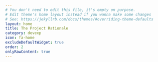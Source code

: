 ```yaml
---
# You don't need to edit this file, it's empty on purpose.
# Edit theme's home layout instead if you wanna make some changes
# See: https://jekyllrb.com/docs/themes/#overriding-theme-defaults
layout: home
title: The Project Rationale
category: devexp
icon: fa-home
excludeDefaultWidget: true
order: 2
onlyRawContent: true
---
```


<script type="text/javascript">

    /*

    Possible values are:
      zindex
      backgroundColour
      backgroundHoverColour
      foregroundColour
      foregroundHoverColour
      top
      bottom
      left
      right
      margin

    */

    var npsConfig = { 
      styling: { 
        backgroundHoverColour: '#1765A5', 
        foregroundHoverColour: 'grey', 
        backgroundColour: '#1C7ACC',
        foregroundColour: 'white', 
        bottom: '20px', 
        right: '20px'
      } 
    };

    initialzeCodeRedNpsWidget(npsConfig);

  </script>